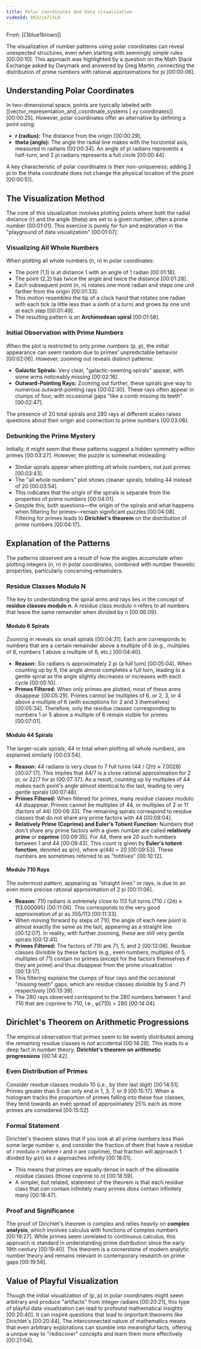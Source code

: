```yaml
---
title: Polar coordinates and data visualization
videoId: EK32jo7i5LQ
---
```


From: [[3blue1brown]] <br/> 

The visualization of number patterns using polar coordinates can reveal unexpected structures, even when starting with seemingly simple rules <a class="yt-timestamp" data-t="00:00:10">[00:00:10]</a>. This approach was highlighted by a question on the Math Stack Exchange asked by Dwymark and answered by Greg Martin, connecting the distribution of prime numbers with rational approximations for pi <a class="yt-timestamp" data-t="00:00:06">[00:00:06]</a>.

## Understanding Polar Coordinates

In two-dimensional space, points are typically labeled with [[vector_representation_and_coordinate_systems | xy coordinates]] <a class="yt-timestamp" data-t="00:00:25">[00:00:25]</a>. However, polar coordinates offer an alternative by defining a point using:
*   **r (radius):** The distance from the origin <a class="yt-timestamp" data-t="00:00:29">[00:00:29]</a>.
*   **theta (angle):** The angle the radial line makes with the horizontal axis, measured in radians <a class="yt-timestamp" data-t="00:00:34">[00:00:34]</a>. An angle of pi radians represents a half-turn, and 2 pi radians represents a full circle <a class="yt-timestamp" data-t="00:00:44">[00:00:44]</a>.

A key characteristic of polar coordinates is their non-uniqueness; adding 2 pi to the theta coordinate does not change the physical location of the point <a class="yt-timestamp" data-t="00:00:51">[00:00:51]</a>.

## The Visualization Method

The core of this visualization involves plotting points where both the radial distance (r) and the angle (theta) are set to a given number, often a prime number <a class="yt-timestamp" data-t="00:01:01">[00:01:01]</a>. This exercise is purely for fun and exploration in the "playground of data visualization" <a class="yt-timestamp" data-t="00:01:07">[00:01:07]</a>.

### Visualizing All Whole Numbers

When plotting all whole numbers (n, n) in polar coordinates:
*   The point (1,1) is at distance 1 with an angle of 1 radian <a class="yt-timestamp" data-t="00:01:18">[00:01:18]</a>.
*   The point (2,2) has twice the angle and twice the distance <a class="yt-timestamp" data-t="00:01:28">[00:01:28]</a>.
*   Each subsequent point (n, n) rotates one more radian and steps one unit farther from the origin <a class="yt-timestamp" data-t="00:01:33">[00:01:33]</a>.
*   This motion resembles the tip of a clock hand that rotates one radian with each tick (a little less than a sixth of a turn) and grows by one unit at each step <a class="yt-timestamp" data-t="00:01:49">[00:01:49]</a>.
*   The resulting pattern is an **Archimedean spiral** <a class="yt-timestamp" data-t="00:01:58">[00:01:58]</a>.

### Initial Observation with Prime Numbers

When the plot is restricted to only prime numbers (p, p), the initial appearance can seem random due to primes' unpredictable behavior <a class="yt-timestamp" data-t="00:02:06">[00:02:06]</a>. However, zooming out reveals distinct patterns:
*   **Galactic Spirals:** Very clear, "galactic-seeming spirals" appear, with some arms noticeably missing <a class="yt-timestamp" data-t="00:02:16">[00:02:16]</a>.
*   **Outward-Pointing Rays:** Zooming out further, these spirals give way to numerous outward-pointing rays <a class="yt-timestamp" data-t="00:02:30">[00:02:30]</a>. These rays often appear in clumps of four, with occasional gaps "like a comb missing its teeth" <a class="yt-timestamp" data-t="00:02:47">[00:02:47]</a>.

The presence of 20 total spirals and 280 rays at different scales raises questions about their origin and connection to prime numbers <a class="yt-timestamp" data-t="00:03:06">[00:03:06]</a>.

### Debunking the Prime Mystery

Initially, it might seem that these patterns suggest a hidden symmetry within primes <a class="yt-timestamp" data-t="00:03:27">[00:03:27]</a>. However, the puzzle is somewhat misleading:
*   Similar spirals appear when plotting *all* whole numbers, not just primes <a class="yt-timestamp" data-t="00:03:43">[00:03:43]</a>.
*   The "all whole numbers" plot shows cleaner spirals, totaling 44 instead of 20 <a class="yt-timestamp" data-t="00:03:54">[00:03:54]</a>.
*   This indicates that the origin of the spirals is separate from the properties of prime numbers <a class="yt-timestamp" data-t="00:04:01">[00:04:01]</a>.
*   Despite this, both questions—the origin of the spirals and what happens when filtering for primes—remain significant puzzles <a class="yt-timestamp" data-t="00:04:08">[00:04:08]</a>. Filtering for primes leads to **Dirichlet's theorem** on the distribution of prime numbers <a class="yt-timestamp" data-t="00:04:17">[00:04:17]</a>.

## Explanation of the Patterns

The patterns observed are a result of how the angles accumulate when plotting integers (n, n) in polar coordinates, combined with number theoretic properties, particularly concerning remainders.

### Residue Classes Modulo N

The key to understanding the spiral arms and rays lies in the concept of **residue classes modulo n**. A residue class modulo n refers to all numbers that leave the same remainder when divided by n <a class="yt-timestamp" data-t="00:06:09">[00:06:09]</a>.

#### Modulo 6 Spirals
Zooming in reveals six small spirals <a class="yt-timestamp" data-t="00:04:31">[00:04:31]</a>. Each arm corresponds to numbers that are a certain remainder above a multiple of 6 (e.g., multiples of 6, numbers 1 above a multiple of 6, etc.) <a class="yt-timestamp" data-t="00:04:40">[00:04:40]</a>.
*   **Reason:** Six radians is approximately 2 pi (a full turn) <a class="yt-timestamp" data-t="00:05:04">[00:05:04]</a>. When counting up by 6, the angle almost completes a full turn, leading to a gentle spiral as the angle slightly decreases or increases with each cycle <a class="yt-timestamp" data-t="00:05:10">[00:05:10]</a>.
*   **Primes Filtered:** When only primes are plotted, most of these arms disappear <a class="yt-timestamp" data-t="00:05:29">[00:05:29]</a>. Primes cannot be multiples of 6, or 2, 3, or 4 above a multiple of 6 (with exceptions for 2 and 3 themselves) <a class="yt-timestamp" data-t="00:05:34">[00:05:34]</a>. Therefore, only the residue classes corresponding to numbers 1 or 5 above a multiple of 6 remain visible for primes <a class="yt-timestamp" data-t="00:07:01">[00:07:01]</a>.

#### Modulo 44 Spirals
The larger-scale spirals, 44 in total when plotting all whole numbers, are explained similarly <a class="yt-timestamp" data-t="00:03:54">[00:03:54]</a>.
*   **Reason:** 44 radians is very close to 7 full turns (44 / (2π) ≈ 7.0028) <a class="yt-timestamp" data-t="00:07:17">[00:07:17]</a>. This implies that 44/7 is a close rational approximation for 2 pi, or 22/7 for pi <a class="yt-timestamp" data-t="00:07:37">[00:07:37]</a>. As a result, counting up by multiples of 44 makes each point's angle almost identical to the last, leading to very gentle spirals <a class="yt-timestamp" data-t="00:07:48">[00:07:48]</a>.
*   **Primes Filtered:** When filtered for primes, many residue classes modulo 44 disappear. Primes cannot be multiples of 44, or multiples of 2 or 11 (factors of 44) <a class="yt-timestamp" data-t="00:08:33">[00:08:33]</a>. The remaining spirals correspond to residue classes that do not share any prime factors with 44 <a class="yt-timestamp" data-t="00:09:04">[00:09:04]</a>.
*   **Relatively Prime (Coprime) and Euler's Totient Function:** Numbers that don't share any prime factors with a given number are called **relatively prime** or **coprime** <a class="yt-timestamp" data-t="00:09:35">[00:09:35]</a>. For 44, there are 20 such numbers between 1 and 44 <a class="yt-timestamp" data-t="00:09:43">[00:09:43]</a>. This count is given by **Euler's totient function**, denoted as φ(n), where φ(44) = 20 <a class="yt-timestamp" data-t="00:09:53">[00:09:53]</a>. These numbers are sometimes referred to as "totitives" <a class="yt-timestamp" data-t="00:10:12">[00:10:12]</a>.

#### Modulo 710 Rays
The outermost pattern, appearing as "straight lines" or rays, is due to an even more precise rational approximation of 2 pi <a class="yt-timestamp" data-t="00:11:06">[00:11:06]</a>.
*   **Reason:** 710 radians is extremely close to 113 full turns (710 / (2π) ≈ 113.000095) <a class="yt-timestamp" data-t="00:11:06">[00:11:06]</a>. This corresponds to the very good approximation of pi as 355/113 <a class="yt-timestamp" data-t="00:11:33">[00:11:33]</a>.
*   When moving forward by steps of 710, the angle of each new point is almost exactly the same as the last, appearing as a straight line <a class="yt-timestamp" data-t="00:12:07">[00:12:07]</a>. In reality, with further zooming, these are still very gentle spirals <a class="yt-timestamp" data-t="00:12:41">[00:12:41]</a>.
*   **Primes Filtered:** The factors of 710 are 71, 5, and 2 <a class="yt-timestamp" data-t="00:13:06">[00:13:06]</a>. Residue classes divisible by these factors (e.g., even numbers, multiples of 5, multiples of 71) contain no primes (except for the factors themselves if they are prime) and thus disappear from the prime visualization <a class="yt-timestamp" data-t="00:13:17">[00:13:17]</a>.
*   This filtering explains the clumps of four rays and the occasional "missing teeth" gaps, which are residue classes divisible by 5 and 71 respectively <a class="yt-timestamp" data-t="00:13:39">[00:13:39]</a>.
*   The 280 rays observed correspond to the 280 numbers between 1 and 710 that are coprime to 710, i.e., φ(710) = 280 <a class="yt-timestamp" data-t="00:14:04">[00:14:04]</a>.

## Dirichlet's Theorem on Arithmetic Progressions

The empirical observation that primes seem to be evenly distributed among the remaining residue classes is not accidental <a class="yt-timestamp" data-t="00:14:28">[00:14:28]</a>. This leads to a deep fact in number theory: **Dirichlet's theorem on arithmetic progressions** <a class="yt-timestamp" data-t="00:14:42">[00:14:42]</a>.

### Even Distribution of Primes
Consider residue classes modulo 10 (i.e., by their last digit) <a class="yt-timestamp" data-t="00:14:51">[00:14:51]</a>. Primes greater than 5 can only end in 1, 3, 7, or 9 <a class="yt-timestamp" data-t="00:15:17">[00:15:17]</a>. When a histogram tracks the proportion of primes falling into these four classes, they tend towards an even spread of approximately 25% each as more primes are considered <a class="yt-timestamp" data-t="00:15:52">[00:15:52]</a>.

### Formal Statement
Dirichlet's theorem states that if you look at all prime numbers less than some large number *x*, and consider the fraction of them that have a residue of *r* modulo *n* (where *r* and *n* are coprime), that fraction will approach 1 divided by φ(*n*) as *x* approaches infinity <a class="yt-timestamp" data-t="00:18:01">[00:18:01]</a>.
*   This means that primes are equally dense in each of the allowable residue classes (those coprime to *n*) <a class="yt-timestamp" data-t="00:18:59">[00:18:59]</a>.
*   A simpler, but related, statement of the theorem is that each residue class that *can* contain infinitely many primes *does* contain infinitely many <a class="yt-timestamp" data-t="00:18:47">[00:18:47]</a>.

### Proof and Significance
The proof of Dirichlet's theorem is complex and relies heavily on **complex analysis**, which involves calculus with functions of complex numbers <a class="yt-timestamp" data-t="00:19:27">[00:19:27]</a>. While primes seem unrelated to continuous calculus, this approach is standard in understanding prime distribution since the early 19th century <a class="yt-timestamp" data-t="00:19:40">[00:19:40]</a>. This theorem is a cornerstone of modern analytic number theory and remains relevant in contemporary research on prime gaps <a class="yt-timestamp" data-t="00:19:56">[00:19:56]</a>.

## Value of Playful Visualization

Though the initial visualization of (p, p) in polar coordinates might seem arbitrary and produce "artifacts" from integer radians <a class="yt-timestamp" data-t="00:20:21">[00:20:21]</a>, this type of playful data visualization can lead to profound mathematical insights <a class="yt-timestamp" data-t="00:20:40">[00:20:40]</a>. It can inspire questions that lead to important theorems like Dirichlet's <a class="yt-timestamp" data-t="00:20:44">[00:20:44]</a>. The interconnected nature of mathematics means that even arbitrary explorations can stumble into meaningful facts, offering a unique way to "rediscover" concepts and learn them more effectively <a class="yt-timestamp" data-t="00:21:04">[00:21:04]</a>.